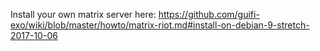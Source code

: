 Install your own matrix server here: https://github.com/guifi-exo/wiki/blob/master/howto/matrix-riot.md#install-on-debian-9-stretch-2017-10-06
